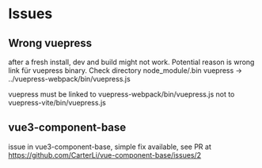 # Issues
## Wrong vuepress
after a fresh install, dev and build might not work. Potential reason is 
wrong link für vuepress binary.
Check directory node_module/.bin
vuepress -> ../vuepress-webpack/bin/vuepress.js

vuepress must be linked to vuepress-webpack/bin/vuepress.js
not to vuepress-vite/bin/vuepress.js

## vue3-component-base

issue in vue3-component-base, simple fix available, see PR at
https://github.com/CarterLi/vue-component-base/issues/2
